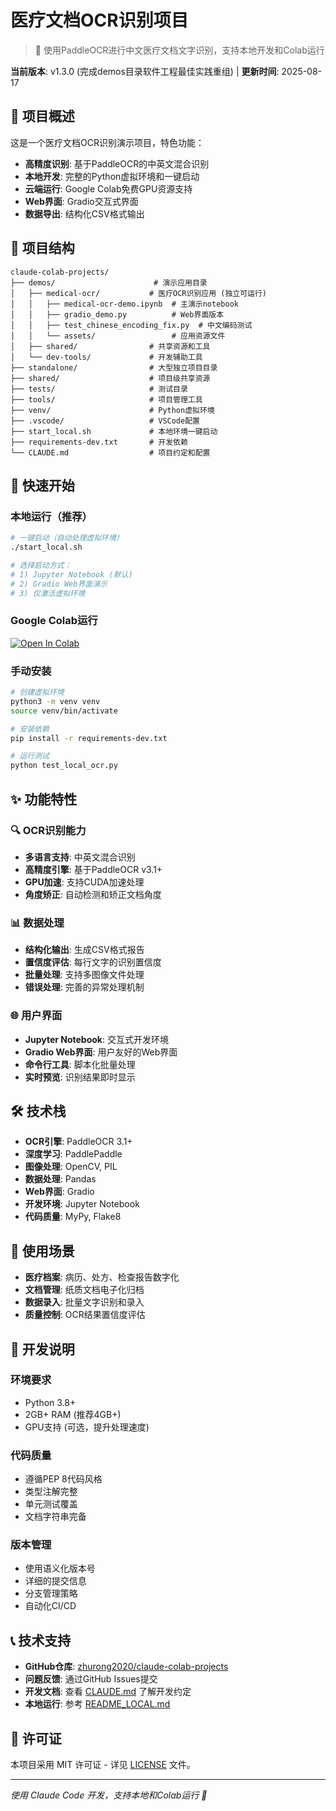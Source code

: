 # 医疗文档OCR识别项目

> 🏥 使用PaddleOCR进行中文医疗文档文字识别，支持本地开发和Colab运行

**当前版本**: v1.3.0 (完成demos目录软件工程最佳实践重组) | **更新时间**: 2025-08-17

## 🎯 项目概述

这是一个医疗文档OCR识别演示项目，特色功能：
- **高精度识别**: 基于PaddleOCR的中英文混合识别
- **本地开发**: 完整的Python虚拟环境和一键启动
- **云端运行**: Google Colab免费GPU资源支持
- **Web界面**: Gradio交互式界面
- **数据导出**: 结构化CSV格式输出

## 📁 项目结构

```
claude-colab-projects/
├── demos/                      # 演示应用目录
│   ├── medical-ocr/           # 医疗OCR识别应用 (独立可运行)
│   │   ├── medical-ocr-demo.ipynb  # 主演示notebook
│   │   ├── gradio_demo.py          # Web界面版本
│   │   ├── test_chinese_encoding_fix.py  # 中文编码测试
│   │   └── assets/                 # 应用资源文件
│   ├── shared/                # 共享资源和工具
│   └── dev-tools/             # 开发辅助工具
├── standalone/                # 大型独立项目目录
├── shared/                    # 项目级共享资源
├── tests/                     # 测试目录
├── tools/                     # 项目管理工具
├── venv/                      # Python虚拟环境
├── .vscode/                   # VSCode配置
├── start_local.sh             # 本地环境一键启动
├── requirements-dev.txt       # 开发依赖
└── CLAUDE.md                  # 项目约定和配置
```

## 🚀 快速开始

### 本地运行（推荐）
```bash
# 一键启动（自动处理虚拟环境）
./start_local.sh

# 选择启动方式：
# 1) Jupyter Notebook (默认)
# 2) Gradio Web界面演示  
# 3) 仅激活虚拟环境
```

### Google Colab运行
[![Open In Colab](https://colab.research.google.com/assets/colab-badge.svg)](https://colab.research.google.com/github/zhurong2020/claude-colab-projects/blob/main/demos/medical-ocr/medical-ocr-demo.ipynb)

### 手动安装
```bash
# 创建虚拟环境
python3 -m venv venv
source venv/bin/activate

# 安装依赖
pip install -r requirements-dev.txt

# 运行测试
python test_local_ocr.py
```

## ✨ 功能特性

### 🔍 OCR识别能力
- **多语言支持**: 中英文混合识别
- **高精度引擎**: 基于PaddleOCR v3.1+
- **GPU加速**: 支持CUDA加速处理
- **角度矫正**: 自动检测和矫正文档角度

### 📊 数据处理
- **结构化输出**: 生成CSV格式报告
- **置信度评估**: 每行文字的识别置信度
- **批量处理**: 支持多图像文件处理
- **错误处理**: 完善的异常处理机制

### 🌐 用户界面
- **Jupyter Notebook**: 交互式开发环境
- **Gradio Web界面**: 用户友好的Web界面
- **命令行工具**: 脚本化批量处理
- **实时预览**: 识别结果即时显示

## 🛠️ 技术栈

- **OCR引擎**: PaddleOCR 3.1+
- **深度学习**: PaddlePaddle
- **图像处理**: OpenCV, PIL
- **数据处理**: Pandas
- **Web界面**: Gradio
- **开发环境**: Jupyter Notebook
- **代码质量**: MyPy, Flake8

## 📖 使用场景

- **医疗档案**: 病历、处方、检查报告数字化
- **文档管理**: 纸质文档电子化归档
- **数据录入**: 批量文字识别和录入
- **质量控制**: OCR结果置信度评估

## 🔧 开发说明

### 环境要求
- Python 3.8+
- 2GB+ RAM (推荐4GB+)
- GPU支持 (可选，提升处理速度)

### 代码质量
- 遵循PEP 8代码风格
- 类型注解完整
- 单元测试覆盖
- 文档字符串完备

### 版本管理
- 使用语义化版本号
- 详细的提交信息
- 分支管理策略
- 自动化CI/CD

## 📞 技术支持

- **GitHub仓库**: [zhurong2020/claude-colab-projects](https://github.com/zhurong2020/claude-colab-projects)
- **问题反馈**: 通过GitHub Issues提交
- **开发文档**: 查看 [CLAUDE.md](./CLAUDE.md) 了解开发约定
- **本地运行**: 参考 [README_LOCAL.md](./README_LOCAL.md)

## 📄 许可证

本项目采用 MIT 许可证 - 详见 [LICENSE](LICENSE) 文件。

---

*使用 Claude Code 开发，支持本地和Colab运行 🚀*
